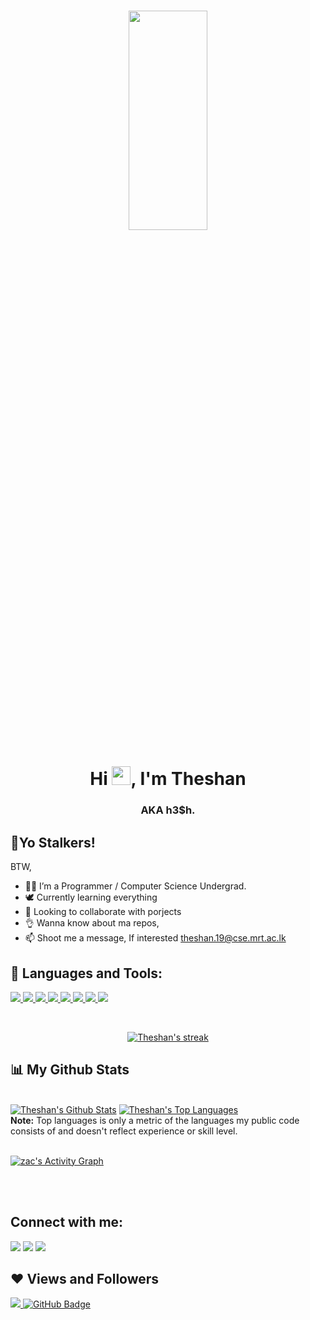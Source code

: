 <h1 align="center"><a href="#"><img align="center" width="50%" height="30%"  src="https://images.app.goo.gl/D52NkN7QzNQkAMqBA" height="175px"/></a></h1>

<h1 align="center">Hi <img src="https://raw.githubusercontent.com/MartinHeinz/MartinHeinz/master/wave.gif" width="30px">, I'm Theshan </h1>
<h3 align="center">AKA h3$h.</h3>


## 🙋‍Yo Stalkers!

BTW,

- 🐱‍💻 I’m a Programmer / Computer Science Undergrad.
- 🕊  Currently learning everything
- 👯 Looking to collaborate with porjects
- 👌  Wanna know about ma repos,
- 📫 Shoot me a message, If interested theshan.19@cse.mrt.ac.lk

## 🚀 Languages and Tools:

<p align="left"> 
    <a href=" target="_blank"> <img src="https://img.icons8.com/color/48/4a90e2/c-programming.png"/> </a>
    <a href="t" target="_blank"> <img src="https://img.icons8.com/color/48/4a90e2/php.png"/> </a> 
    <a href="https://developer.mozilla.org/en-US/docs/Web/JavaScript" target="_blank"> <img src="https://img.icons8.com/color/48/000000/javascript.png"/> </a> 
    <a href="https://www.w3.org/html/" target="_blank"> <img src="https://img.icons8.com/color/48/000000/html-5.png"/> </a> 
    <a href="https://www.w3schools.com/css/" target="_blank"> <img src="https://img.icons8.com/color/48/000000/css3.png"/> </a> 
    <a href="https://getbootstrap.com" target="_blank"> <img src="https://img.icons8.com/color/48/000000/bootstrap.png"/> </a> 
    <a href="https://www.python.org" target="_blank"> <img src="https://img.icons8.com/color/48/000000/python.png"/> </a>  
    <a style="padding-right:8px;" href="https://www.mysql.com/" target="_blank"> <img src="https://img.icons8.com/fluent/50/000000/mysql-logo.png"/> </a>
    
</p>

<!-- [![React Badge](https://img.shields.io/badge/-React-61DBFB?style=for-the-badge&labelColor=black&logo=react&logoColor=61DBFB)](#)  [![Javascript Badge](https://img.shields.io/badge/-Javascript-F0DB4F?style=for-the-badge&labelColor=black&logo=javascript&logoColor=F0DB4F)](#) [![Typescript Badge](https://img.shields.io/badge/-Typescript-007acc?style=for-the-badge&labelColor=black&logo=typescript&logoColor=007acc)](#) [![Nodejs Badge](https://img.shields.io/badge/-Nodejs-3C873A?style=for-the-badge&labelColor=black&logo=node.js&logoColor=3C873A)](#) [![GraphQL Badge](https://img.shields.io/badge/-GraphQl-e535ab?style=for-the-badge&labelColor=black&logo=node.js&logoColor=e535ab)](#) -->
<br/>

<p align="center">
    <a href="https://github.com/zac4sick/github-readme-streak-stats">
        <img title="🔥 Get streak stats for your profile at git.io/streak-stats" alt="Theshan's streak" src="https://github-readme-streak-stats.herokuapp.com/?user=hesh-git&theme=black-ice&hide_border=true&stroke=0000&background=060A0CD0"/>
    </a>
</p>

## 📊 My Github Stats

  <br/>
    <a href="https://github.com/hesh-git/github-readme-stats"><img alt="Theshan's Github Stats" src="https://github-readme-stats.vercel.app/api?username=hesh-git&show_icons=true&count_private=true&theme=react&hide_border=true&bg_color=0D1117" /></a>
  <a href="https://github.com/hesh-git/github-readme-stats"><img alt="Theshan's Top Languages" src="https://github-readme-stats.vercel.app/api/top-langs/?username=hesh-git&langs_count=8&count_private=true&layout=compact&theme=react&hide_border=true&bg_color=0D1117" /></a>
  <br/>
  <b>Note:</b> Top languages is only a metric of the languages my public code consists of and doesn't reflect experience or skill level.


<br/>
<br/>

<a href="https://github.com/hesh-git/github-readme-activity-graph"><img alt="zac's Activity Graph" src="https://activity-graph.herokuapp.com/graph?username=hesh-git&bg_color=0D1117&color=5BCDEC&line=5BCDEC&point=FFFFFF&hide_border=true" /></a>

<br/>
<br/>

## Connect with me:
<p align="left">

<a href = "https://www.linkedin.com/in/theshan-wijerathne-8892a921b/"><img src="https://img.icons8.com/fluent/48/000000/linkedin.png"/></a>
<a href = "https://twitter.com/hesh_w98"><img src="https://img.icons8.com/fluent/48/000000/twitter.png"/></a>
<a href = "https://www.instagram.com/hesh._98/"><img src="https://img.icons8.com/fluent/48/000000/instagram-new.png"/></a>


</p>

## ❤ Views and Followers
<a href="https://github.com/Meghna-DAS/github-profile-views-counter">
    <img src="https://komarev.com/ghpvc/?username=hesh-git">
</a>
<a href="https://github.com/hesh-git?tab=followers"><img src="https://img.shields.io/github/followers/hesh-git?label=Followers&style=social" alt="GitHub Badge"></a>

